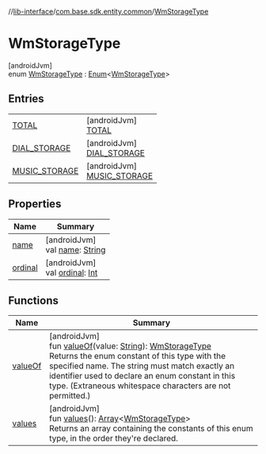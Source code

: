 //[lib-interface](../../../index.md)/[com.base.sdk.entity.common](../index.md)/[WmStorageType](index.md)

# WmStorageType

[androidJvm]\
enum [WmStorageType](index.md) : [Enum](https://kotlinlang.org/api/latest/jvm/stdlib/kotlin/-enum/index.html)&lt;[WmStorageType](index.md)&gt;

## Entries

| | |
|---|---|
| [TOTAL](-t-o-t-a-l/index.md) | [androidJvm]<br>[TOTAL](-t-o-t-a-l/index.md) |
| [DIAL_STORAGE](-d-i-a-l_-s-t-o-r-a-g-e/index.md) | [androidJvm]<br>[DIAL_STORAGE](-d-i-a-l_-s-t-o-r-a-g-e/index.md) |
| [MUSIC_STORAGE](-m-u-s-i-c_-s-t-o-r-a-g-e/index.md) | [androidJvm]<br>[MUSIC_STORAGE](-m-u-s-i-c_-s-t-o-r-a-g-e/index.md) |

## Properties

| Name | Summary |
|---|---|
| [name](../../com.base.sdk.port.app/-w-m-camera-flash-mode/-w-m-camera-flash-mode-auto/index.md#-372974862%2FProperties%2F-721212597) | [androidJvm]<br>val [name](../../com.base.sdk.port.app/-w-m-camera-flash-mode/-w-m-camera-flash-mode-auto/index.md#-372974862%2FProperties%2F-721212597): [String](https://kotlinlang.org/api/latest/jvm/stdlib/kotlin/-string/index.html) |
| [ordinal](../../com.base.sdk.port.app/-w-m-camera-flash-mode/-w-m-camera-flash-mode-auto/index.md#-739389684%2FProperties%2F-721212597) | [androidJvm]<br>val [ordinal](../../com.base.sdk.port.app/-w-m-camera-flash-mode/-w-m-camera-flash-mode-auto/index.md#-739389684%2FProperties%2F-721212597): [Int](https://kotlinlang.org/api/latest/jvm/stdlib/kotlin/-int/index.html) |

## Functions

| Name | Summary |
|---|---|
| [valueOf](value-of.md) | [androidJvm]<br>fun [valueOf](value-of.md)(value: [String](https://kotlinlang.org/api/latest/jvm/stdlib/kotlin/-string/index.html)): [WmStorageType](index.md)<br>Returns the enum constant of this type with the specified name. The string must match exactly an identifier used to declare an enum constant in this type. (Extraneous whitespace characters are not permitted.) |
| [values](values.md) | [androidJvm]<br>fun [values](values.md)(): [Array](https://kotlinlang.org/api/latest/jvm/stdlib/kotlin/-array/index.html)&lt;[WmStorageType](index.md)&gt;<br>Returns an array containing the constants of this enum type, in the order they're declared. |
